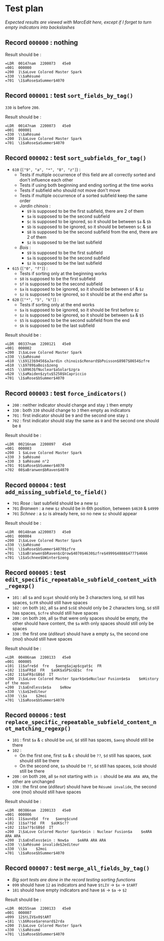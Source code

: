 # Test plan

_Expected results are viewed with MarcEdit here, except if I forget to turn empty indicators into backslashes_

## Record `000000` : nothing

Result should be :

```
=LDR  00147nam  2200073   45e0
=001  000000
=200  1\$aLove Colored Master Spark
=330  \\$aRésumé
=701  \1$aRose$aSummer$4070
```

## Record `000001` : test `sort_fields_by_tag()`

`330` is before `200`.

Result should be :

```
=LDR  00147nam  2200073   45e0
=001  000001
=330  \\$aRésumé
=200  1\$aLove Colored Master Spark
=701  \1$aRose$aSummer$4070
```

## Record `000002` : test `sort_subfields_for_tag()`

* `610` (`["9", "a", "*", "8", "z"]`) :
  * Tests if multiple occurrence of this field are all correctly sorted and don't influence each other
  * Tests if using both beginning and ending sorting at the time works
  * Tests if subfield who should not move don't move
  * Tests if multiple occurrence of a sorted subfield keep the same order
  * _Jardin chinois_ :
    * `$9` is supposed to be the first subfield, there are 2 of them
    * `$a` is supposed to be the second subfield
    * `$c` is supposed to be ignored, so it should be between `$a` & `$b`
    * `$b` is supposed to be ignored, so it should be between `$c` & `$8`
    * `$8` is supposed to be the second subfield from the end, there are 2 of them
    * `$z` is supposed to be the last subfield
  * _Bois_ :
    * `$9` is supposed to be the first subfield
    * `$a` is supposed to be the second subfield
    * `$z` is supposed to be the last subfield
* `615` (`["0", "f"]`) :
  * Tests if sorting only at the beginning works
  * `$0` is supposed to be the first subfield
  * `$f` is supposed to be the second subfield
  * `$a` is supposed to be ignored, so it should be between `$f` & `$z`
  * `$z` is supposed to be ignored, so it should be at the end after `$a`
* `620` (`["*", "5", "k"]`) :
  * Tests if sorting only at the end works
  * `$a` is supposed to be ignored, so it should be first before `$z`
  * `$z` is supposed to be ignored, so it should be between `$a` & `$5`
  * `$5` is supposed to be the second subfield from the end
  * `$k` is supposed to be the last subfield

Result should be :

```
=LDR  00337nam  2200121   45e0
=001  000002
=200  1\$aLove Colored Master Spark
=330  \\$aRésumé
=610  \\$9123$9456$aJardin chinois$cRenard$bPoisson$8987$8654$zfre
=610  \\$9789$aBois$zeng
=615  \\$0963$fNuclear$aSolar$zgra
=620  \\$aMaiden$zytu$5258$kCapriccio
=701  \1$aRose$bSummer$4070
```

## Record `000003` : test `force_indicators()`

* `200` : neither indicator should change and stay `1` then empty
* `330` : both `330` should change to `3` then empty as indicators
* `701` : first indicator should be `9` and the second one stay `1`
* `702` : first indicator should stay the same as `0` and the second one should be `8`

Result should be :

```
=LDR  00216nam  2200097   45e0
=001  000003
=200  1 $aLove Colored Master Spark
=330  3 $aRésumé
=330  3 $aRésumé n°2
=701  91$aRose$bSummer$4070
=702  08$aBranwen$bRaven$4070
```

## Record `000004` : test `add_missing_subfield_to_field()`

* `701` _Rose_ : last subfield should be a new `$z`
* `701` _Branwen_ : a new `$z` should be in 6th position, between `$4630` & `$4999`
* `701` _Schnee_ : a `$z` is already here, so no new `$z` should appear

Result should be :

```
=LDR  00148nam a2200073   45e0
=001  000004
=200  1\$aLove Colored Master Spark
=330  \\$aRésumé
=701  \1$aRose$bSummer$4070$zfre
=701  \1$aBranwen$bRaven$cQrow$4070$4630$zfre$4999$4888$4777$4666
=701  \1$aSchnee$bWinter$zeng
```

## Record `000005` : test `edit_specific_repeatable_subfield_content_with_regexp()`

* `101` : all `$a` and `$cgat` should only be 3 characters long, `$d` still has spaces, `$cFR` should still have spaces
* `102` : on both `102`, all `$a` and `$cGE` should only be 2 characters long, `$d` still has spaces, `$cfre` should still have spaces
* `200` : on both `200`, all `$e` that were only spaces should be empty, the other should have content, the `$a` with only spaces should still only be spaces
* `330` : the first one (_éditeur_) should have a empty `$a`, the second one (_moi_) should still have spaces

Result should be :

```
=LDR  00406nam  2200133   45e0
=001  000005
=101  11$afre$d  fre   $aeng$ajap$cgat$c  FR
=102  11$aFR$d  FR   $aUK$aSP$cGE$c  fre
=102  11$aFR$cGB$d  IT  
=200  1\$aLove Colored Master Spark$e$eNuclear Fusion$e$a    $eHistory of the moon
=200  1\$aEndless$e$a    $eNow
=330  \\$a$2editeur
=330  \\$a    $2moi
=701  \1$aRose$bSummer$4070
```

## Record `000006` : test `replace_specific_repeatable_subfield_content_not_matching_regexp()`

* `101` : first `$a` & `c` should be `und`, `$d` still has spaces, `$aeng` should still be there
* `102` :
  * On the first one, first `$a` & `c` should be `??`, `$d` still has spaces, `$aUK` should still be there
  * On the second one, `$a` should be `??`, `$d` still has spaces, `$cGB` should still be there
* `200` : on both `200`, all `$e` not starting with `in :` should be `ARA ARA ARA`, the other are unchanged
* `330` : the first one (_éditeur_) should have be `Résumé invalide`, the second one (_moi_) should still have spaces

Result should be :

```
=LDR  00386nam  2200133   45e0
=001  000006
=101  11$aund$d  fre   $aeng$cund
=102  11$a??$d  FR   $aUK$c??
=102  11$a??$cGB$d  IT  
=200  1\$aLove Colored Master Spark$ein : Nuclear Fusion$a    $eARA ARA ARA
=200  1\$aEndless$ein : Now$a    $eARA ARA ARA
=330  \\$aRésumé invalide$2editeur
=330  \\$a    $2moi
=701  \1$aRose$bSummer$4070
```

## Record `000007` : test `merge_all_fields_by_tag()`

* _Big sort tests are done in the record testing sorting functions_
* `099` should have `12` as indicators and have `$tLIV` → `$x` → `$tART`
* `181` should have empty indicators and have `$6` → `$a` → `$2`

Result should be :

```
=LDR  00255nam  2200133   45e0
=001  000007
=099  12$tLIV$x0$tART
=181  \\$6Rose$arenard$2rda
=200  1\$aLove Colored Master Spark
=330  \\$aRésumé
=701  \1$aRose$bSummer$4070
```